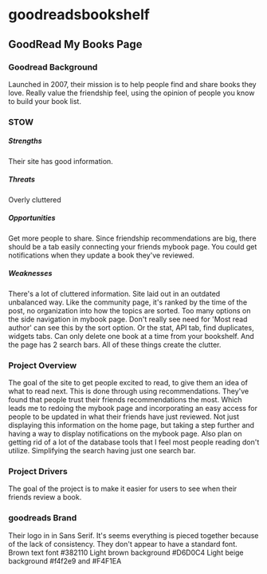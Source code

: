 # goodreadsbookshelf
## GoodRead My Books Page

### Goodread Background
Launched in 2007, their mission is to help people find and share books they love. Really value the friendship feel, using the opinion of people you know to build your book list.

### STOW
##### Strengths
Their site has good information.
##### Threats
Overly cluttered
##### Opportunities
Get more people to share. Since friendship recommendations are big, there should be a tab easily connecting your friends mybook page. You could get notifications when they update a book they've reviewed.
##### Weaknesses
There's a lot of cluttered information. Site laid out in an outdated unbalanced way. Like the community page, it's ranked by the time of the post, no organization into how the topics are sorted. Too many options on the side navigation in mybook page. Don't really see need for 'Most read author' can see this by the sort option. Or the stat, API tab, find duplicates, widgets tabs.
Can only delete one book at a time from your bookshelf. And the page has 2 search bars. All of these things create the clutter.

### Project Overview
The goal of the site to get people excited to read, to give them an idea of what to read next. This is done through using recommendations. They've found that people trust their friends recommendations the most. Which leads me to redoing the mybook page and incorporating an easy access for people to be updated in what their friends have just reviewed. Not just displaying this information on the home page, but taking a step further and having a way to display notifications on the mybook page.
Also plan on getting rid of a lot of the database tools that I feel most people reading don't utilize.
Simplifying the search having just one search bar.

### Project Drivers
The goal of the project is to make it easier for users to see when their friends review a book.

### goodreads Brand
Their logo in in Sans Serif. It's seems everything is pieced together because of the lack of consistency. They don't appear to have a standard font.
Brown text font #382110
Light brown background #D6D0C4
Light beige background #f4f2e9 and #F4F1EA
